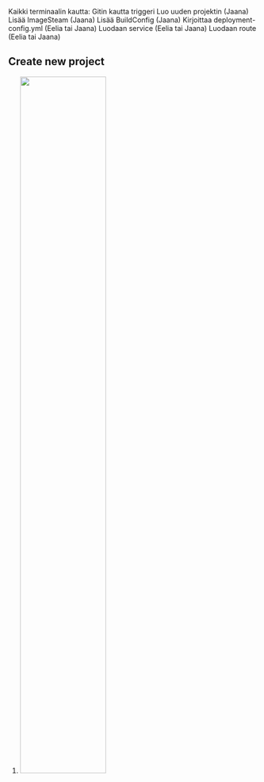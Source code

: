 Kaikki terminaalin kautta:
Gitin kautta triggeri
Luo uuden projektin (Jaana)
Lisää ImageSteam (Jaana)
Lisää BuildConfig (Jaana)
Kirjoittaa deployment-config.yml (Eelia tai Jaana)
Luodaan service (Eelia tai Jaana)
Luodaan route (Eelia tai Jaana)

## Create new project

1.  <img src="https://raw.githubusercontent.com/jaanae/devops-workshop/master/create-project" width="60%" height="60%">
